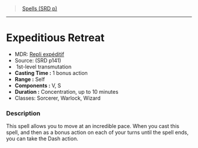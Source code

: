 ﻿---
!SpellItem
Family: SpellVO
Name: Expeditious Retreat
Type: transmutation
Level: 1
CastingTime: 1 bonus action
Range: Self
Components: V, S
Duration: Concentration, up to 10 minutes
Classes: Sorcerer, Warlock, Wizard
Source: (SRD p141)
AltName: '[Repli expéditif](hd_spells_repli_expeditif.md)'
Id: spells_vo.md#expeditious-retreat
ParentLink: spells_vo.md#spells-srd-p
ParentName: Spells (SRD p)
NameLevel: 1
Attributes:
  Name: Expeditious Retreat
  Markdown: >+
    # <!--Name-->Expeditious Retreat<!--/Name-->


    - MDR: <!--AltName-->[Repli expéditif](hd_spells_repli_expeditif.md)<!--/AltName-->

    - Source: <!--Source-->(SRD p141)<!--/Source-->

    -  <!--Level-->1<!--/Level-->st-level <!--Type-->transmutation<!--/Type-->

    - **Casting Time :** <!--CastingTime-->1 bonus action<!--/CastingTime-->

    - **Range :** <!--Range-->Self<!--/Range-->

    - **Components :** <!--Components-->V, S<!--/Components-->

    - **Duration :** <!--Duration-->Concentration, up to 10 minutes<!--/Duration-->

    - Classes: <!--Classes-->Sorcerer, Warlock, Wizard<!--/Classes-->


    ### Description


    This spell allows you to move at an incredible pace. When you cast this spell, and then as a bonus action on each of your turns until the spell ends, you can take the Dash action.

  AltName: '[Repli expéditif](hd_spells_repli_expeditif.md)'
  Source: (SRD p141)
  Level: 1
  Type: transmutation
  CastingTime: 1 bonus action
  Range: Self
  Components: V, S
  Duration: Concentration, up to 10 minutes
  Classes: Sorcerer, Warlock, Wizard
AttributesDictionary: >+
  Name: Expeditious Retreat

  Markdown: >+

    # <!--Name-->Expeditious Retreat<!--/Name-->





    - MDR: <!--AltName-->[Repli expéditif](hd_spells_repli_expeditif.md)<!--/AltName-->



    - Source: <!--Source-->(SRD p141)<!--/Source-->



    -  <!--Level-->1<!--/Level-->st-level <!--Type-->transmutation<!--/Type-->



    - **Casting Time :** <!--CastingTime-->1 bonus action<!--/CastingTime-->



    - **Range :** <!--Range-->Self<!--/Range-->



    - **Components :** <!--Components-->V, S<!--/Components-->



    - **Duration :** <!--Duration-->Concentration, up to 10 minutes<!--/Duration-->



    - Classes: <!--Classes-->Sorcerer, Warlock, Wizard<!--/Classes-->





    ### Description





    This spell allows you to move at an incredible pace. When you cast this spell, and then as a bonus action on each of your turns until the spell ends, you can take the Dash action.



  AltName: '[Repli expéditif](hd_spells_repli_expeditif.md)'

  Source: (SRD p141)

  Level: 1

  Type: transmutation

  CastingTime: 1 bonus action

  Range: Self

  Components: V, S

  Duration: Concentration, up to 10 minutes

  Classes: Sorcerer, Warlock, Wizard

---
> [Spells (SRD p)](srd_spells.md)

---

# Expeditious Retreat

- MDR: [Repli expéditif](hd_spells_repli_expeditif.md)
- Source: (SRD p141)
-  1st-level transmutation
- **Casting Time :** 1 bonus action
- **Range :** Self
- **Components :** V, S
- **Duration :** Concentration, up to 10 minutes
- Classes: Sorcerer, Warlock, Wizard

### Description

This spell allows you to move at an incredible pace. When you cast this spell, and then as a bonus action on each of your turns until the spell ends, you can take the Dash action.

